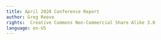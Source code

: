 ```yaml
---
title: April 2020 Conference Report
author: Greg Reeve
rights:  Creative Commons Non-Commercial Share Alike 3.0
language: en-US
---
```

